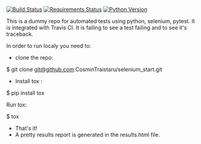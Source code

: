 [![Build Status](https://travis-ci.org/CosminTraistaru/selenium_start.svg?branch=master)](https://travis-ci.org/CosminTraistaru/selenium_start)
[![Requirements Status](https://requires.io/github/CosminTraistaru/selenium_start/requirements.svg?branch=master)](https://requires.io/github/CosminTraistaru/selenium_start/requirements/?branch=master)
[![Python Version](https://img.shields.io/badge/python-3.6-brightgreen.svg)](https://img.shields.io/badge/python-3.6-brightgreen.svg)

This is a dummy repo for automated tests using python, selenium, pytest.
It is integrated with Travis CI.
It is failing to see a test failing and to see it's traceback.

In order to run localy you need to:
- clone the repo:

$ git clone git@github.com:CosminTraistaru/selenium_start.git
- Install tox :

$ pip install tox

Run tox:

$ tox
- That's it!
- A pretty results report is generated in the results.html file.
